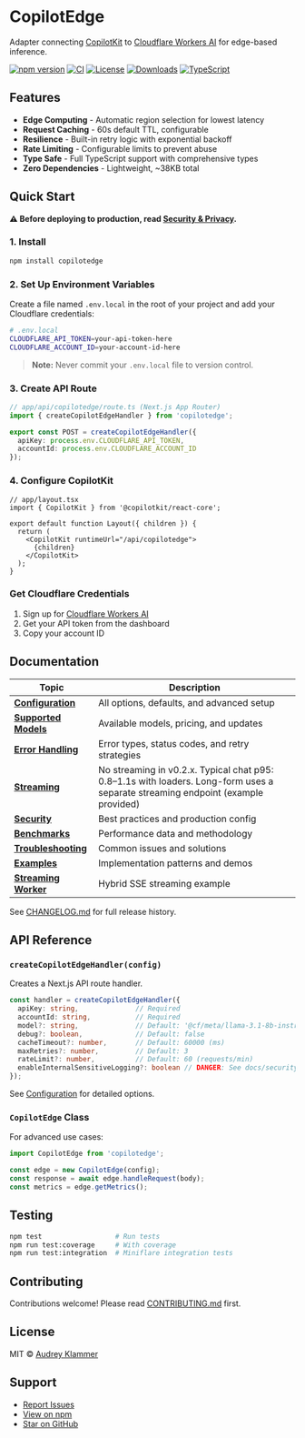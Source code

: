 # CopilotEdge

Adapter connecting [CopilotKit](https://github.com/CopilotKit/CopilotKit) to [Cloudflare Workers AI](https://developers.cloudflare.com/workers-ai/) for edge-based inference.

[![npm version](https://img.shields.io/npm/v/copilotedge)](https://www.npmjs.com/package/copilotedge)
[![CI](https://github.com/Klammertime/copilotedge/actions/workflows/ci.yml/badge.svg)](https://github.com/Klammertime/copilotedge/actions/workflows/ci.yml)
[![License](https://img.shields.io/npm/l/copilotedge)](https://github.com/Klammertime/copilotedge/blob/main/LICENSE)
[![Downloads](https://img.shields.io/npm/dm/copilotedge)](https://www.npmjs.com/package/copilotedge)
[![TypeScript](https://img.shields.io/badge/TypeScript-5.0-blue)](https://www.typescriptlang.org/)

## Features

- **Edge Computing** - Automatic region selection for lowest latency
- **Request Caching** - 60s default TTL, configurable
- **Resilience** - Built-in retry logic with exponential backoff
- **Rate Limiting** - Configurable limits to prevent abuse
- **Type Safe** - Full TypeScript support with comprehensive types
- **Zero Dependencies** - Lightweight, ~38KB total

## Quick Start

**⚠️ Before deploying to production, read [Security & Privacy](docs/security.md).**

### 1. Install

```bash
npm install copilotedge
```

### 2. Set Up Environment Variables

Create a file named `.env.local` in the root of your project and add your Cloudflare credentials:

```bash
# .env.local
CLOUDFLARE_API_TOKEN=your-api-token-here
CLOUDFLARE_ACCOUNT_ID=your-account-id-here
```

> **Note:** Never commit your `.env.local` file to version control.

### 3. Create API Route

```typescript
// app/api/copilotedge/route.ts (Next.js App Router)
import { createCopilotEdgeHandler } from 'copilotedge';

export const POST = createCopilotEdgeHandler({
  apiKey: process.env.CLOUDFLARE_API_TOKEN,
  accountId: process.env.CLOUDFLARE_ACCOUNT_ID
});
```

### 4. Configure CopilotKit

```tsx
// app/layout.tsx
import { CopilotKit } from '@copilotkit/react-core';

export default function Layout({ children }) {
  return (
    <CopilotKit runtimeUrl="/api/copilotedge">
      {children}
    </CopilotKit>
  );
}
```

### Get Cloudflare Credentials

1. Sign up for [Cloudflare Workers AI](https://developers.cloudflare.com/workers-ai/)
2. Get your API token from the dashboard
3. Copy your account ID

## Documentation

| Topic | Description |
|-------|-------------|
| [**Configuration**](docs/configuration.md) | All options, defaults, and advanced setup |
| [**Supported Models**](docs/models.md) | Available models, pricing, and updates |
| [**Error Handling**](docs/errors.md) | Error types, status codes, and retry strategies |
| [**Streaming**](docs/streaming.md) | No streaming in v0.2.x. Typical chat p95: 0.8–1.1s with loaders. Long-form uses a separate streaming endpoint (example provided) |
| [**Security**](docs/security.md) | Best practices and production config |
| [**Benchmarks**](docs/benchmarks.md) | Performance data and methodology |
| [**Troubleshooting**](docs/troubleshooting.md) | Common issues and solutions |
| [**Examples**](docs/examples.md) | Implementation patterns and demos |
| [**Streaming Worker**](examples/streaming-worker/) | Hybrid SSE streaming example |

See [CHANGELOG.md](CHANGELOG.md) for full release history.

## API Reference

### `createCopilotEdgeHandler(config)`

Creates a Next.js API route handler.

```typescript
const handler = createCopilotEdgeHandler({
  apiKey: string,              // Required
  accountId: string,           // Required
  model?: string,              // Default: '@cf/meta/llama-3.1-8b-instruct'
  debug?: boolean,             // Default: false
  cacheTimeout?: number,       // Default: 60000 (ms)
  maxRetries?: number,         // Default: 3
  rateLimit?: number,          // Default: 60 (requests/min)
  enableInternalSensitiveLogging?: boolean // DANGER: See docs/security.md
});
```

See [Configuration](docs/configuration.md) for detailed options.

### `CopilotEdge` Class

For advanced use cases:

```typescript
import CopilotEdge from 'copilotedge';

const edge = new CopilotEdge(config);
const response = await edge.handleRequest(body);
const metrics = edge.getMetrics();
```

## Testing

```bash
npm test                  # Run tests
npm run test:coverage     # With coverage
npm run test:integration  # Miniflare integration tests
```

## Contributing

Contributions welcome! Please read [CONTRIBUTING.md](CONTRIBUTING.md) first.

## License

MIT © [Audrey Klammer](https://github.com/Klammertime)

## Support

- [Report Issues](https://github.com/Klammertime/copilotedge/issues)
- [View on npm](https://www.npmjs.com/package/copilotedge)
- [Star on GitHub](https://github.com/Klammertime/copilotedge)
